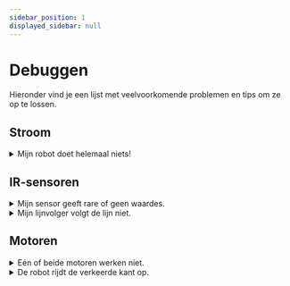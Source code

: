 ```yaml
---
sidebar_position: 1
displayed_sidebar: null
---
```


# Debuggen

Hieronder vind je een lijst met veelvoorkomende problemen en tips om ze op te lossen.

## Stroom

<details>
  <summary>Mijn robot doet helemaal niets!</summary>
  
  - **Controleer het groene lampje op je microcontroller:** Brandt deze niet, dan krijgt de microcontroller geen stroom. 
  - **Controleer of de ON/OFF switch op ON staat op je `Murphy Shield`** 
  - **Controleer of de ON/OFF switch op ON staat op je `Motor Shield`** 
  - **Controleer of de ON/OFF switch op ON staat op je `batterijhouder`** 


</details>

## IR-sensoren
<details>
  <summary>Mijn sensor geeft rare of geen waardes.</summary>
  
  - **Krijgt de sensor stroom?** Is de sensor aangesloten op de juiste pinnen? Als het groene lampje op de sensor brandt, dan krijgt deze in ieder geval stroom!
  - **Print de sensorwaardes:** De beste manier om te zien wat een sensor doet, is door de waardes continu te printen in de 'Shell'.
    ```python
    from leaphymicropython.sensors.ir import IR
    from time import sleep
    
    # Vervang A0 door de pin waar jouw sensor op aangesloten is
    ir_sensor = IR("A0") 
    
    while True:
        print(ir_sensor.read_analog())
        sleep(0.1)
    ```
    Beweeg nu je hand boven de sensor of houd er een zwart/wit vel papier voor. Zie je de waardes veranderen?
</details>

<details>
  <summary>Mijn lijnvolger volgt de lijn niet.</summary>
  
  - **Kalibreer je sensoren:** De waardes voor 'zwart' en 'wit' kunnen verschillen per ondergrond en lichtinval. Print de waardes van je IR-sensoren boven de lijn en naast de lijn. Bepaal een goede 'drempelwaarde' (threshold) in je code om te beslissen of de sensor de lijn ziet.
  - **Controleer de sensorpositie:** Staan de sensoren niet te ver van de grond? Staan ze op de juiste breedte om de lijn te kunnen detecteren?
  - **Controleer je logica:** Wat moet de robot doen als de linker sensor zwart ziet? En de rechter? En als ze allebei wit zien? Loop je code stap voor stap na in je hoofd (of op papier).
</details>

## Motoren

<details>
  <summary>Eén of beide motoren werken niet.</summary>
  
  - **Gebruik de `test()` functie:** De `leaphymicropython` bibliotheek heeft een handige testfunctie.
    ```python
    from leaphymicropython.actuators.dcmotor import DCMotors
    motoren = DCMotors()
    motoren.motor_a.test() # Test motor A
    motoren.motor_b.test() # Test motor B
    ```
    Als de motor kort vooruit en achteruit beweegt, weet je dat de aansturing en bedrading goed zijn.
  - **Controleer de snelheid:** Een snelheid onder de `200` is vaak te laag om de robot in beweging te krijgen vanwege het gewicht. Probeer de motor met maximale snelheid aan te sturen: `motor_a.forward(255)`.
  - **Controleer de bedrading:** Zitten de draden van de motor goed in de schroefterminals van het motor shield? Zitten de jumper wires van het shield naar de Nano goed?
</details>

<details>
  <summary>De robot rijdt de verkeerde kant op.</summary>
  
  - **Draai de draden om:** De makkelijkste manier om de draairichting van een DC-motor om te draaien, is door de twee draden die van de motor naar het motor shield lopen om te wisselen.
  - **Pas de code aan:** Je kunt ook `forward()` en `backward()` in je code omwisselen. Dit is handig als je de draden niet wilt aanpassen.
</details>


